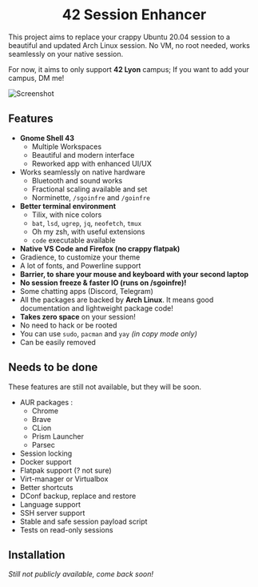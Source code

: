 
<h1 align=center>42 Session Enhancer</h1>

This project aims to replace your crappy Ubuntu 20.04 session to a beautiful and updated Arch Linux session. No VM, no root needed, works seamlessly on your native session.

For now, it aims to only support **42 Lyon** campus; If you want to add your campus, DM me!

![Screenshot](https://imgur.com/VxLyKYZ.png)

## Features

- **Gnome Shell 43**
	- Multiple Workspaces
	- Beautiful and modern interface
	- Reworked app with enhanced UI/UX
- Works seamlessly on native hardware
	- Bluetooth and sound works
	- Fractional scaling available and set
	- Norminette, `/sgoinfre` and `/goinfre`
- **Better terminal environment**
	- Tilix, with nice colors
	- `bat`, `lsd`, `ugrep`, `jq`, `neofetch`, `tmux`
	- Oh my zsh, with useful extensions
	- `code` executable available
- **Native VS Code and Firefox (no crappy flatpak)**
- Gradience, to customize your theme
- A lot of fonts, and Powerline support
- **Barrier, to share your mouse and keyboard with your second laptop**
- **No session freeze & faster IO (runs on /sgoinfre)!**
- Some chatting apps (Discord, Telegram)
- All the packages are backed by **Arch Linux**. It means good documentation and lightweight package code!
- **Takes zero space** on your session!
- No need to hack or be rooted
- You can use `sudo`, `pacman` and `yay` *(in copy mode only)*
- Can be easily removed

## Needs to be done
These features are still not available, but they will be soon.
- AUR packages :
	- Chrome
	- Brave
	- CLion
	- Prism Launcher
	- Parsec
- Session locking
- Docker support
- Flatpak support (? not sure)
- Virt-manager or Virtualbox
- Better shortcuts
- DConf backup, replace and restore
- Language support
- SSH server support
- Stable and safe session payload script
- Tests on read-only sessions

## Installation
*Still not publicly available, come back soon!*
